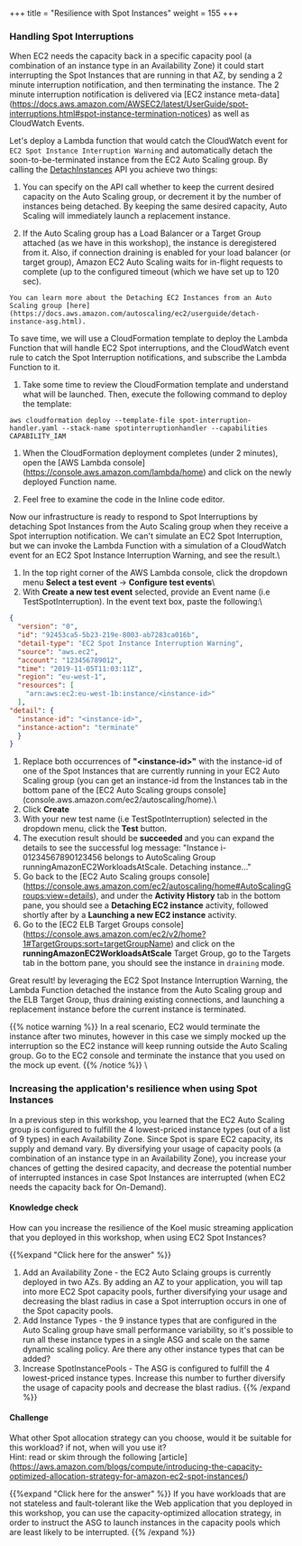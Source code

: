 +++
title = "Resilience with Spot Instances"
weight = 155
+++

### Handling Spot Interruptions
When EC2 needs the capacity back in a specific capacity pool (a combination of an instance type in an Availability Zone) it could start interrupting the Spot Instances that are running in that AZ, by sending a 2 minute interruption notification, and then terminating the instance. The 2 minute interruption notification is delivered via [EC2 instance meta-data] (https://docs.aws.amazon.com/AWSEC2/latest/UserGuide/spot-interruptions.html#spot-instance-termination-notices) as well as CloudWatch Events. 

Let's deploy a Lambda function that would catch the CloudWatch event for `EC2 Spot Instance Interruption Warning` and automatically detach the soon-to-be-terminated instance from the EC2 Auto Scaling group. 
By calling the [DetachInstances](https://docs.aws.amazon.com/autoscaling/ec2/APIReference/API_DetachInstances.html) API you achieve two things:

  1. You can specify on the API call whether to keep the current desired capacity on the Auto Scaling group, or decrement it by the number of instances being detached. By keeping the same desired capacity, Auto Scaling will immediately launch a replacement instance.

  1. If the Auto Scaling group has a Load Balancer or a Target Group attached (as we have in this workshop), the instance is deregistered from it. Also, if connection draining is enabled for your load balancer (or target group), Amazon EC2 Auto Scaling waits for in-flight requests to complete (up to the configured timeout (which we have set up to 120 sec).

    You can learn more about the Detaching EC2 Instances from an Auto Scaling group [here](https://docs.aws.amazon.com/autoscaling/ec2/userguide/detach-instance-asg.html).


To save time, we will use a CloudFormation template to deploy the Lambda Function that will handle EC2 Spot interruptions, and the CloudWatch event rule to catch the Spot Interruption notifications, and subscribe the Lambda Function to it. 

  1. Take some time to review the CloudFormation template and understand what will be launched. Then, execute the following command to deploy the template: 

  ```
  aws cloudformation deploy --template-file spot-interruption-handler.yaml --stack-name spotinterruptionhandler --capabilities CAPABILITY_IAM
  ```

  1. When the CloudFormation deployment completes (under 2 minutes), open the [AWS Lambda console] (https://console.aws.amazon.com/lambda/home) and click on the newly deployed Function name.
 
 1. Feel free to examine the code in the Inline code editor.


Now our infrastructure is ready to respond to Spot Interruptions by detaching Spot Instances from the Auto Scaling group when they receive a Spot interruption notification. We can't simulate an EC2 Spot Interruption, but we can invoke the Lambda Function with a simulation of a CloudWatch event for an EC2 Spot Instance Interruption Warning, and see the result.\

  1. In the top right corner of the AWS Lambda console, click the dropdown menu **Select a test event** -> **Configure test events**\
  1. With **Create a new test event** selected, provide an Event name (i.e TestSpotInterruption). In the event text box, paste the following:\

  ```json
  {
    "version": "0",
    "id": "92453ca5-5b23-219e-8003-ab7283ca016b",
    "detail-type": "EC2 Spot Instance Interruption Warning",
    "source": "aws.ec2",
    "account": "123456789012",
    "time": "2019-11-05T11:03:11Z",
    "region": "eu-west-1",
    "resources": [
      "arn:aws:ec2:eu-west-1b:instance/<instance-id>"
    ],
  "detail": {
    "instance-id": "<instance-id>",
    "instance-action": "terminate"
    }
  }
  ```
  
  1. Replace both occurrences of **"\<instance-id>"** with the instance-id of one of the Spot Instances that are currently running in your EC2 Auto Scaling group (you can get an instance-id from the Instances tab in the bottom pane of the [EC2 Auto Scaling groups console] (console.aws.amazon.com/ec2/autoscaling/home).\
  1. Click **Create**
  1. With your new test name (i.e TestSpotInterruption) selected in the dropdown menu, click the **Test** button.
  1. The execution result should be **succeeded** and you can expand the details to see the successful log message: "Instance i-01234567890123456 belongs to AutoScaling Group runningAmazonEC2WorkloadsAtScale. Detaching instance..."
  1. Go back to the [EC2 Auto Scaling groups console] (https://console.aws.amazon.com/ec2/autoscaling/home#AutoScalingGroups:view=details), and under the **Activity History** tab in the bottom pane, you should see a **Detaching EC2 instance** activity, followed shortly after by a **Launching a new EC2 instance** activity.
  1. Go to the [EC2 ELB Target Groups console] (https://console.aws.amazon.com/ec2/v2/home?1#TargetGroups:sort=targetGroupName) and click on the **runningAmazonEC2WorkloadsAtScale** Target Group, go to the Targets tab in the bottom pane, you should see the instance in `draining` mode.

Great result! by leveraging the EC2 Spot Instance Interruption Warning, the Lambda Function detached the instance from the Auto Scaling group and the ELB Target Group, thus draining existing connections, and launching a replacement instance before the current instance is terminated.

{{% notice warning %}} 
In a real scenario, EC2 would terminate the instance after two minutes, however in this case we simply mocked up the interruption so the EC2 instance will keep running outside the Auto Scaling group. Go to the EC2 console and terminate the instance that you used on the mock up event.
{{% /notice %}}
\

### Increasing the application's resilience when using Spot Instances

In a previous step in this workshop, you learned that the EC2 Auto Scaling group is configured to fulfill the 4 lowest-priced instance types (out of a list of 9 types) in each Availability Zone. Since Spot is spare EC2 capacity, its supply and demand vary. By diversifying your usage of capacity pools (a combination of an instance type in an Availability Zone), you increase your chances of getting the desired capacity, and decrease the potential number of interrupted instances in case Spot Instances are interrupted (when EC2 needs the capacity back for On-Demand).

#### Knowledge check
How can you increase the resilience of the Koel music streaming application that you deployed in this workshop, when using EC2 Spot Instances?

{{%expand "Click here for the answer" %}}
1. Add an Availability Zone - the EC2 Auto Sclaing groups is currently deployed in two AZs. By adding an AZ to your application, you will tap into more EC2 Spot capacity pools, further diversifying your usage and decreasing the blast radius in case a Spot interruption occurs in one of the Spot capacity pools.
2. Add Instance Types - the 9 instance types that are configured in the Auto Scaling group have small performance variability, so it's possible to run all these instance types in a single ASG and scale on the same dynamic scaling policy. Are there any other instance types that can be added?
3. Increase SpotInstancePools - The ASG is configured to fulfill the 4 lowest-priced instance types. Increase this number to further diversify the usage of capacity pools and decrease the blast radius.
{{% /expand %}}

#### Challenge 
What other Spot allocation strategy can you choose, would it be suitable for this workload? if not, when will you use it?\
Hint: read or skim through the following [article] (https://aws.amazon.com/blogs/compute/introducing-the-capacity-optimized-allocation-strategy-for-amazon-ec2-spot-instances/)

{{%expand "Click here for the answer" %}}
If you have workloads that are not stateless and fault-tolerant like the Web application that you deployed in this workshop, you can use the capacity-optimized allocation strategy, in order to instruct the ASG to launch instances in the capacity pools which are least likely to be interrupted.
{{% /expand %}}
